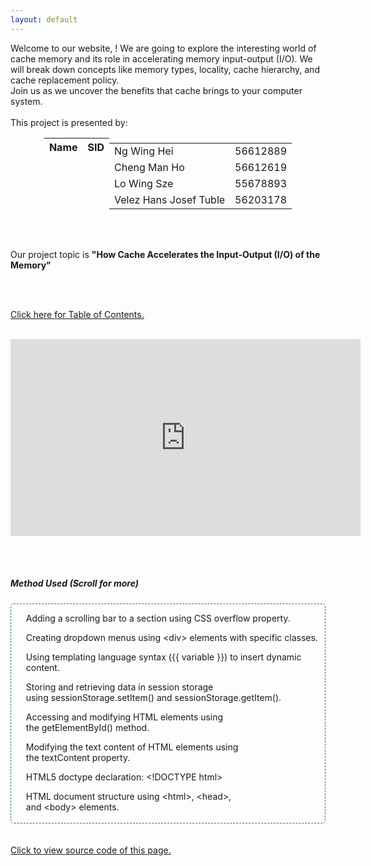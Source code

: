 ```yaml
---
layout: default
---
```

<head>
     <style>
        .centered-table {
            margin-left: auto;
            margin-right: auto;
        }
        .table-container {
            display: flex;
            justify-content: center;
        }
        .scrollable {
             overflow: auto;
             height: 350px;
             border: 1px dashed #157878 ;
             text-align: left !important;
             border-radius: 5px;
        }
    </style>
    <script>
     function greeting() {
         var firstname = prompt("What is your first name?");
         if (firstname !== null && firstname !== "") {
             firstname = firstname[0].toUpperCase() + firstname.substring(1);
             document.getElementById('message').textContent = 'Hello ' + firstname + '! Welcome to our project!';
         } else {
             greeting();
         }
         sessionStorage.setItem("firstname", firstname);
         document.getElementById('firstnamePlaceholder').textContent = firstname;
     }
     function checkvisit() {
          var firstname = sessionStorage.getItem("firstname");
          if (firstname !== null && firstname !== "") {
               document.getElementById('message').textContent = "Welcome back, " + firstname + "!";
               document.getElementById('firstnamePlaceholder').textContent = firstname;
          } else {
               greeting();
          }  
     }     
  </script>
</head>
    
<body onload='checkvisit()'>
 <div id="message"></div>

<div class="bodytext"><div class="middle">
Welcome to our website, <span id="firstnamePlaceholder"></span>! We are going to explore the interesting world of cache memory and its role in accelerating memory input-output (I/O). We will break down concepts like memory types, locality, cache hierarchy, and cache replacement policy. <br/> Join us as we uncover the benefits that cache brings to your computer system. 
<br/><br/>This project is presented by: <br/>
  <div class="centered-table">
    <table class="table-container">
    <thead>
      <tr>
        <th><b>Name</b></th>
        <th><b>SID</b></th>
      </tr>
    </thead>
    <tbody>
      <tr>
        <td>Ng Wing Hei</td>
        <td>56612889</td>
      </tr>
      <tr>
        <td>Cheng Man Ho</td>
        <td>56612619</td>
      </tr>
      <tr>
        <td>Lo Wing Sze</td>
        <td>55678893</td>
      </tr>
      <tr>
        <td>Velez Hans Josef Tuble</td>
        <td>56203178</td>
      </tr>
    </tbody>
 </table>
</div>

<br/><br/>

Our project topic is <b>"How Cache Accelerates the Input-Output (I/O) of the Memory"</b>

<br/><br/>

<a href="https://cs1102proj-cache.github.io/CS1102/table_of_contents.html">Click here for <u>Table of Contents.</u></a>
<br/><br/>
<div id="video">
    <iframe width="560" height="315" src="https://www.youtube.com/embed/H2jCso4JfcM?si=h6F8sRMOp1qJvvSa" title="YouTube video player" frameborder="0" allow="accelerometer; autoplay; clipboard-write; encrypted-media; gyroscope; picture-in-picture; web-share" referrerpolicy="strict-origin-when-cross-origin" allowfullscreen></iframe>
</div>
</div>

<br/><br/>

<div id="method-used">
<h5>Method Used (Scroll for more)</h5>
     <div class="scrollable">
          <ul>Adding a scrolling bar to a section using CSS overflow property.</ul>
          <ul>Creating dropdown menus using &lt;div&gt; elements with specific classes.</ul>
          <ul>Using templating language syntax ({{ variable }}) to insert dynamic content.</ul>
          <ul>Storing and retrieving data in session storage using sessionStorage.setItem() and sessionStorage.getItem().</ul>
          <ul>Accessing and modifying HTML elements using the getElementById() method.</ul>
          <ul>Modifying the text content of HTML elements using the textContent property.</ul>
          <ul>HTML5 doctype declaration: &lt;!DOCTYPE html&gt;</ul>
          <ul>HTML document structure using &lt;html&gt;, &lt;head&gt;, and &lt;body&gt; elements.</ul>
          <ul>Metadata definition using &lt;meta&gt; elements for character encoding and viewport settings.</ul>
          <ul>Linking external resources using &lt;link&gt; elements for fonts and stylesheets.</ul>
          <ul>Customizing styles using &lt;style&gt; blocks and inline CSS.</ul>
          <ul>Creating headings using &lt;h1&gt; to &lt;h6&gt; elements.</ul>
          <ul>Inserting links using &lt;a&gt; elements with the href attribute.</ul>
          <ul>Including placeholders for dynamic content using {{ variable }} syntax.</ul>
          <ul>Defining classes for styling using class attributes.</ul>
          <ul>Wrapping content in &lt;div&gt; elements for organization and styling.</ul>
          <ul>Providing alternative text for accessibility using alt attributes.</ul>
          <ul>Including JavaScript functions using &lt;script&gt; elements.</ul>
          <ul>Including external JavaScript files using &lt;script&gt; elements with the src attribute.</ul>
          <ul>Adding semantic elements like &lt;header&gt;, &lt;main&gt;, and &lt;footer&gt; for better structure and accessibility.</ul>
          <ul>Including skip navigation links using anchor tags with id attributes.</ul>
          <ul>Including comments to document and annotate the code.</ul>
          <ul>Including images using &lt;img&gt; elements with the src, alt, height, and width attributes.</ul>
          <ul>Creating unordered and ordered lists using &lt;ul&gt; and &lt;ol&gt; elements.</ul>
          <ul>Creating list items using &lt;li&gt; elements.</ul>
          <ul>Nesting lists by placing &lt;ul&gt; or &lt;ol&gt; elements within each other.</ul>
          <ul>Including videos using &lt;iframe&gt; elements with the src attribute.</ul>
          <ul>Using semantic elements like &lt;pre&gt;, &lt;code&gt;, and &lt;hr&gt; for specific content.</ul>
          <ul>Capitalizing the first letter of a string using JavaScript string manipulation.</ul>
</div>
<br/>
<br/>
<a href="https://github.com/CS1102proj-Cache/CS1102/blob/main/index.md?plain=1">Click to view source code of this page.</u></a>
